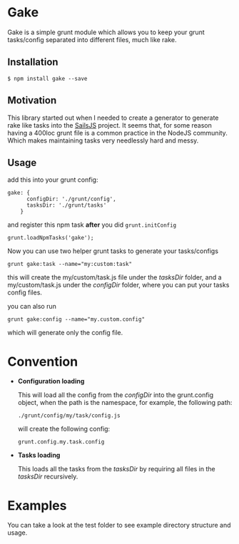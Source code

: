 # Gake

  Gake is a simple grunt module which allows you to keep your grunt tasks/config separated into different files, much like
  rake.

## Installation

  ```
  $ npm install gake --save
  ```

## Motivation

  This library started out when I needed to create a generator to generate rake like tasks into the [SailsJS](http://sailsjs.org/) project.
  It seems that, for some reason having a 400loc grunt file is a common practice in the NodeJS community.
  Which makes maintaining tasks very needlessly hard and messy.


## Usage

  add this into your grunt config:

  ```
  gake: {
        configDir: './grunt/config',
        tasksDir: './grunt/tasks'
      }
  ```

  and register this npm task **after** you did ```grunt.initConfig```

  ```
  grunt.loadNpmTasks('gake');
  ```

  Now you can use two helper grunt tasks to generate your tasks/configs
  ```
  grunt gake:task --name="my:custom:task"
  ```
  this will create the my/custom/task.js file under the *tasksDir* folder,
  and a my/custom/task.js under the *configDir* folder, where you can put your tasks config files.

  you can also run
  ```
  grunt gake:config --name="my.custom.config"
  ```
  which will generate only the config file.

# Convention

  * **Configuration loading**

    This will load all the config from the *configDir* into the grunt.config object, when the path is the namespace,
    for example, the following path:
    ```
    ./grunt/config/my/task/config.js
    ```
    will create the following config:
    ```
    grunt.config.my.task.config
    ```

  * **Tasks loading**

    This loads all the tasks from the *tasksDir* by requiring all files in the *tasksDir* recursively.

# Examples

  You can take a look at the test folder to see example directory structure and usage.


